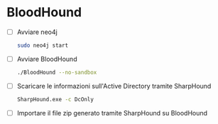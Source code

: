# BloodHound

- [ ] Avviare neo4j
	```bash
	sudo neo4j start
	```
- [ ] Avviare BloodHound
	```bash
	./BloodHound --no-sandbox
	```
- [ ] Scaricare le informazioni sull'Active Directory tramite SharpHound
	```bash
	SharpHound.exe -c DcOnly
	```
- [ ] Importare il file zip generato tramite SharpHound su BloodHound
